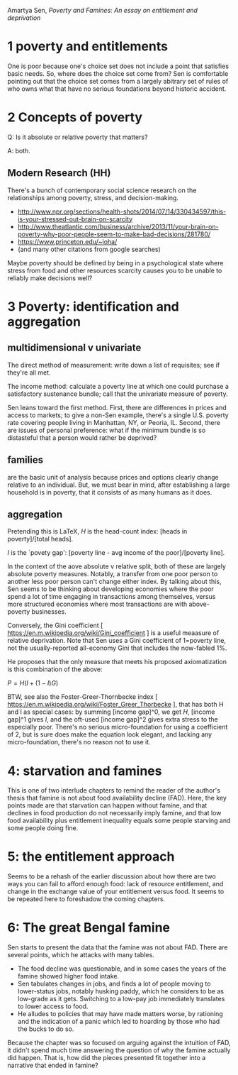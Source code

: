 Amartya Sen, _Poverty and Famines: An essay on entitlement and deprivation_

# 1 poverty and entitlements
One is poor because one's choice set does not include a point that satisfies basic needs.
So, where does the choice set come from? Sen is comfortable pointing out that the choice
set comes from a largely abitrary set of rules of who owns what that have no serious
foundations beyond historic accident.

# 2 Concepts of poverty

Q: Is it absolute or relative poverty that matters?

A: both.

## Modern Research (HH)

There's a bunch of contemporary social science research on the relationships among poverty, stress, and decision-making.

* http://www.npr.org/sections/health-shots/2014/07/14/330434597/this-is-your-stressed-out-brain-on-scarcity
* http://www.theatlantic.com/business/archive/2013/11/your-brain-on-poverty-why-poor-people-seem-to-make-bad-decisions/281780/
* https://www.princeton.edu/~joha/
* (and many other citations from google searches)

Maybe poverty should be defined by being in a psychological state where stress from food and other resources scarcity causes you to be unable to reliably make decisions well? 

# 3 Poverty: identification and aggregation

## multidimensional v univariate
The direct method of measurement: write down a list of requisites; see if they're all met.

The income method: calculate a poverty line at which one could purchase a satisfactory
sustenance bundle; call that the univariate measure of poverty.

Sen leans toward the first method. First, there are differences in prices and access to
markets; to give a non-Sen example, there's a single U.S. poverty rate covering people
living in Manhattan, NY, or Peoria, IL. Second, there are issues of personal preference:
what if the minimum bundle is so distasteful that a person would rather be deprived?

## families

are the basic unit of analysis because prices and options clearly change relative to an
individual. But, we must bear in mind, after establishing a large household is in poverty,
that it consists of as many humans as it does.

## aggregation

Pretending this is LaTeX, $H$ is the head-count index: [heads in poverty]/[total heads].

$I$ is the `povety gap': [poverty line - avg income of the poor]/[poverty line].

In the context of the aove absolute v relative split, both of these are largely absolute
poverty measures. Notably, a transfer from one poor person to another less poor person
can't change either index. By talking about this, Sen seems to be thinking about
developing economies where the poor spend a lot of time engaging in transactions among
themselves, versus more structured economies where most transactions are with
above-poverty businesses.

Conversely, the Gini coefficient [ https://en.m.wikipedia.org/wiki/Gini_coefficient ] is a
useful meaasure of relative deprivation. Note that Sen uses a Gini coefficient of
1=poverty line, not the usually-reported all-economy Gini that includes the now-fabled 1%.

He proposes that the only measure that meets his proposed axiomatization is this combination of the above:

$P = H \left(I + (1-I)G\right)$

BTW, see also the Foster-Greer-Thornbecke index [
https://en.m.wikipedia.org/wiki/Foster_Greer_Thorbecke ], that has both H and I as
special cases: by summing [income gap]^0, we get $H$, [income gap]^1 gives $I$, and the
oft-used [income gap]^2 gives extra stress to the especially poor. There's no serious
micro-foundation for using a coefficient of 2, but is sure does make the equation look
elegant, and lacking any micro-foundation, there's no reason not to use it.


# 4: starvation and famines

This is one of two interlude chapters to remind the reader of the author's thesis that 
famine is not about food availability decline (FAD). Here, the key points made are that 
starvation can happen without famine, and that declines in food production do not 
necessarily imply famine, and that low food availability plus entitlement inequality 
equals some people starving and some people doing fine.

# 5: the entitlement approach

Seems to be a rehash of the earlier discussion about how there are two ways you can fail 
to afford enough food: lack of resource entitlement, and change in the exchange value of 
your entitlement versus food. It seems to be repeated here to foreshadow the coming 
chapters.

# 6: The great Bengal famine

Sen starts to present the data that the famine was not about FAD. There are several 
points, which he attacks with many tables. 

* The food decline was questionable, and in some cases the years of the famine showed higher food intake.
* Sen tabulates changes in jobs, and finds a lot of people moving to lower-status jobs,
	notably husking paddy, which he considers to be as low-grade as it gets. Switching to a low-pay job
	immediately translates to lower access to food.
* He alludes to policies that may have made matters worse, by rationing and the indication of a panic
	which led to hoarding by those who had the bucks to do so.

Because the chapter was so focused on arguing against the intuition of FAD, it didn't 
spend much time answering the question of why the famine actually did happen. That is,
how did the pieces presented fit together into a narrative that ended in famine?

